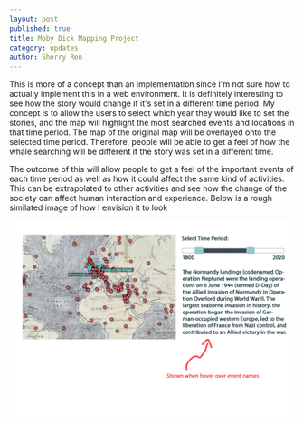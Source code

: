 ```yaml
---
layout: post
published: true
title: Moby Dick Mapping Project
category: updates
author: Sherry Ren
---
```



This is more of a concept than an implementation since I'm not sure how to actually implement this in a web environment. It is definitely interesting to see how the story would change if it's set in a different time period. My concept is to allow the users to select which year they would like to set the stories, and the map will highlight the most searched events and locations in that time period. The map of the original map will be overlayed onto the selected time period. Therefore, people will be able to get a feel of how the whale searching will be different if the story was set in a different time. 

The outcome of this will allow people to get a feel of the important events of each time period as well as how it could affect the same kind of activities. This can be extrapolated to other activities and see how the change of the society can affect human interaction and experience. Below is a rough similated image of how I envision it to look

![maps.jpg](/assets/maps.jpg)

